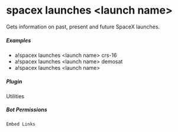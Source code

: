 # spacex launches &lt;launch name&gt;

Gets information on past, present and future SpaceX launches.
			

##### Examples

* a!spacex launches &lt;launch name&gt; crs-16
* a!spacex launches &lt;launch name&gt; demosat
* a!spacex launches &lt;launch name&gt; 


##### Plugin
Utilities


##### Bot Permissions
`Embed Links`